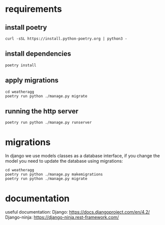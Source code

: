 # requirements
## install poetry
`curl -sSL https://install.python-poetry.org | python3 -`

## install dependencies
`poetry install`

## apply migrations
```shell
cd weatheragg
poetry run python ./manage.py migrate 
```

## running the http server
`poetry run python ./manage.py runserver`



# migrations
In django we use models classes as a database interface, if you change the model you need to update the database using migrations:
```shell
cd weatheragg
poetry run python ./manage.py makemigrations
poetry run python ./manage.py migrate
```



# documentation
useful documentation:
Django: https://docs.djangoproject.com/en/4.2/
Django-ninja: https://django-ninja.rest-framework.com/
